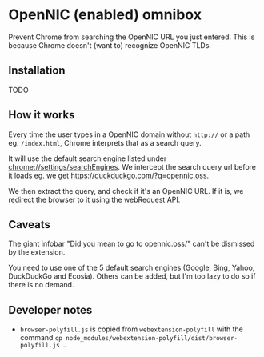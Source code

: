 # OpenNIC (enabled) omnibox

Prevent Chrome from searching the OpenNIC URL you just entered.
This is because Chrome doesn't (want to) recognize OpenNIC TLDs.

## Installation

TODO

## How it works

Every time the user types in a OpenNIC domain without `http://`
or a path eg. `/index.html`, Chrome interprets that as a search query.

It will use the default search engine listed under
<chrome://settings/searchEngines>. We intercept the search query
url before it loads eg. we get <https://duckduckgo.com/?q=opennic.oss>.

We then extract the query, and check if it's an OpenNIC URL.
If it is, we redirect the browser to it using the webRequest API.

## Caveats

The giant infobar "Did you mean to go to opennic.oss/" can't be dismissed
by the extension.

You need to use one of the 5 default search engines
(Google, Bing, Yahoo, DuckDuckGo and Ecosia). Others can be added,
but I'm too lazy to do so if there is no demand.

## Developer notes

- `browser-polyfill.js` is copied from `webextension-polyfill` with the command
  `cp node_modules/webextension-polyfill/dist/browser-polyfill.js .`
